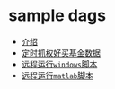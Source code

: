 # sample dags

* [介绍](introduction.md)
* [定时抓权好买基金数据](example_howbuy.md)
* [远程运行``windows``脚本](example_remote_windows.md)
* [远程运行``matlab``脚本](example_remote_matlab.md)